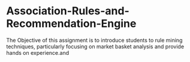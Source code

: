 # Association-Rules-and-Recommendation-Engine
The Objective of this assignment is to introduce students to rule mining techniques, particularly focusing on market basket analysis and provide hands on experience.and
